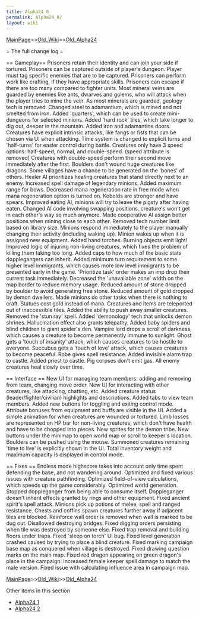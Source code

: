 ```yaml
---
title: Alpha24 0
permalink: Alpha24_0/
layout: wiki
---
```


[MainPage](/keeperrl_wiki/ "wikilink")>>[Old_Wiki](/keeperrl_wiki/Old_Wiki "wikilink")>>[Old_Alpha24](/keeperrl_wiki/Old_Alpha24 "wikilink")

= The full change log =

== Gameplay== 
Prisoners retain their identity and can join your side if tortured.
Prisoners can be captured outside of player's dungeon.
Player must tag specific enemies that are to be captured.
Prisoners can perform work like crafting, if they have appropriate skills.
Prisoners can escape if there are too many compared to fighter units.
Most mineral veins are guarded by enemies like ants, dwarves and golems, who will attack when the player tries to mine the vein.
As most minerals are guarded, geology tech is removed.
Changed steel to adamantium, which is mined and not smelted from iron.
Added 'quarters', which can be used to create mini-dungeons for selected minions.
Added 'hard rock' tiles, which take longer to dig out, deeper in the mountain.
Added iron and adamantine doors.
Creatures have explicit intrinsic attacks, like fangs or fists that can be chosen via UI when attacking.
Time system is changed to explicit turns and 'half-turns' for easier control during battle.
Creatures only have 3 speed options: half-speed, normal, and double-speed. (speed attribute is removed)
Creatures with double-speed perform their second move immediately after the first.
Boulders don't wound huge creatures like dragons.
Some villages have a chance to be generated on the 'bones' of others.
Healer AI prioritizes healing creatures that stand directly next to an enemy.
Increased spell damage of legendary minions.
Added maximum range for bows.
Decreased mana regeneration rate in free mode when mana regeneration option is turned on.
Kobolds are stronger and have spears.
Improved eating AI, minions will try to leave the pigsty after having eaten.
Changed AI code involving swapping positions, creature's won't get in each other's way so much anymore.
Made cooperative AI assign better positions when mining close to each other.
Removed tech number limit based on library size.
Minions respond immediately to the player manually changing their activity (including waking up).
Minion wakes up when it is assigned new equipment.
Added hand torches.
Burning objects emit light!
Improved logic of injuring non-living creatures, which fixes the problem of killing them taking too long.
Added caps to how much of the basic stats dopplegangers can inherit.
Added minimum turn requirement to some higher level immigrants, which causes more low level immigrants to be presented early in the game.
'Prioritize task' order makes an imp drop their current task immediately.
Decreased the 'unavailable zone' width on the map border to reduce memory usage.
Reduced amount of stone dropped by boulder to avoid generating free stone.
Reduced amount of gold dropped by demon dwellers.
Made minions do other tasks when there is nothing to craft.
Statues cost gold instead of mana.
Creatures and items are teleported out of inaccessible tiles.
Added the ability to push away smaller creatures.
Removed the 'stun ray' spell.
Added 'demonology' tech that unlocks demon shrines.
Hallucination effect also grants telepathy.
Added baby spiders and blind children to giant spider's den.
Vampire lord drops a scroll of darkness, which causes a creature to become permanently immune to sunlight.
Ghost gets a 'touch of insanity' attack, which causes creatures to be hostile to everyone.
Succubus gets a 'touch of love' attack, which causes creatures to become peaceful.
Robe gives spell resistance.
Added invisible alarm trap to castle.
Added priest to castle.
Pig corpses don't emit gas.
All enemy creatures heal slowly over time.

== Interface ==
New UI for managing team members: adding and removing from team, changing move order.
New UI for interacting with other creatures, like attacking, chatting, etc.
Added creature status (leader/fighter/civilian) highlights and descriptions.
Added tabs to view team members.
Added new buttons for toggling and exiting control mode.
Attribute bonuses from equipment and buffs are visible in the UI.
Added a simple animation for when creatures are wounded or tortured.
Limb losses are represented on HP bar for non-living creatures, which don't have health and have to be chopped into pieces.
New sprites for the demon tribe.
New buttons under the minimap to open world map or scroll to keeper's location.
Boulders can be pushed using the mouse.
Summoned creatures remaining 'time to live' is explicitly shown in the UI.
Total inventory weight and maximum capacity is displayed in control mode.

== Fixes ==
Endless mode highscore takes into account only time spent defending the base, and not wandering around.
Optimized and fixed various issues with creature pathfinding.
Optimized field-of-view calculations, which speeds up the game considerably.
Optimized world generation.
Stopped doppleganger from being able to consume itself.
Doppleganger doesn't inherit effects granted by rings and other equipment.
Fixed ancient spirit's spell attack.
Minions pick up potions of melee, spell and ranged resistance.
Chests and coffins spawn creatures further away if adjacent tiles are blocked.
Reinforce wall order is removed when wall is marked to be dug out.
Disallowed destroying bridges.
Fixed digging orders persisting when tile was destroyed by someone else.
Fixed trap removal and building floors under traps.
Fixed 'sleep on torch' UI bug.
Fixed level generation crashed caused by trying to place a blind creature.
Fixed marking campaign base map as conquered when village is destroyed.
Fixed drawing question marks on the main map.
Fixed red dragon appearing on green dragon's place in the campaign.
Increased female keeper spell damage to match the male version.
Fixed issue with calculating influence area in campaign map.

[MainPage](/keeperrl_wiki/ "wikilink")>>[Old_Wiki](/keeperrl_wiki/Old_Wiki "wikilink")>>[Old_Alpha24](/keeperrl_wiki/Old_Alpha24 "wikilink")

Other items in this section
-    [Alpha24 1](/keeperrl_wiki/Alpha24_1 "wikilink")
-    [Alpha24 2](/keeperrl_wiki/Alpha24_2 "wikilink")
